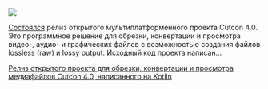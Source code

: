 <!--2025-07-20 04:22:37-->
<div class="yb">
  <div class="rss habr"><img src="https://habrastorage.org/getpro/habr/upload_files/136/700/b7a/136700b7a816e9172dce543fdc7ef714.jpg" /><p><a href="https://github.com/mahozad/cutcon/releases/tag/v4" rel="noopener noreferrer nofollow">Состоялся</a> релиз открытого мультиплатформенного проекта Cutcon 4.0. Это программное решение для обрезки, конвертации и просмотра видео-, аудио- и графических файлов с возможностью создания файлов lossless (raw) и lossy output. Исходный код проекта написан... <p class="titl"><a href="https://habr.com/ru/news/929202/?utm_source=habrahabr&utm_medium=rss&utm_campaign=929202">Релиз открытого проекта для обрезки, конвертации и просмотра медиафайлов Cutcon 4.0, написанного на Kotlin</a></p></div>
</div>
